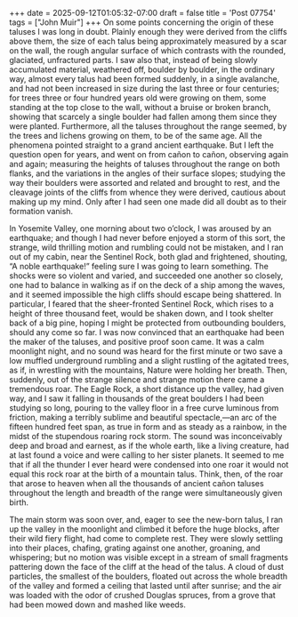 +++
date = 2025-09-12T01:05:32-07:00
draft = false
title = 'Post 07754'
tags = ["John Muir"]
+++
On some points concerning the origin of these taluses I was long in doubt. Plainly enough they were derived from the cliffs above them, the size of each talus being approximately measured by a scar on the wall, the rough angular surface of which contrasts with the rounded, glaciated, unfractured parts. I saw also that, instead of being slowly accumulated material, weathered off, boulder by boulder, in the ordinary way, almost every talus had been formed suddenly, in a single avalanche, and had not been increased in size during the last three or four centuries; for trees three or four hundred years old were growing on them, some standing at the top close to the wall, without a bruise or broken branch, showing that scarcely a single boulder had fallen among them since they were planted. Furthermore, all the taluses throughout the range seemed, by the trees and lichens growing on them, to be of the same age. All the phenomena pointed straight to a grand ancient earthquake. But I left the question open for years, and went on from cañon to cañon, observing again and again; measuring the heights of taluses throughout the range on both flanks, and the variations in the angles of their surface slopes; studying the way their boulders were assorted and related and brought to rest, and the cleavage joints of the cliffs from whence they were derived, cautious about making up my mind. Only after I had seen one made did all doubt as to their formation vanish.

In Yosemite Valley, one morning about two o’clock, I was aroused by an earthquake; and though I had never before enjoyed a storm of this sort, the strange, wild thrilling motion and rumbling could not be mistaken, and I ran out of my cabin, near the Sentinel Rock, both glad and frightened, shouting, “A noble earthquake!” feeling sure I was going to learn something. The shocks were so violent and varied, and succeeded one another so closely, one had to balance in walking as if on the deck of a ship among the waves, and it seemed impossible the high cliffs should escape being shattered. In particular, I feared that the sheer-fronted Sentinel Rock, which rises to a height of three thousand feet, would be shaken down, and I took shelter back of a big pine, hoping I might be protected from outbounding boulders, should any come so far. I was now convinced that an earthquake had been the maker of the taluses, and positive proof soon came. It was a calm moonlight night, and no sound was heard for the first minute or two save a low muffled underground rumbling and a slight rustling of the agitated trees, as if, in wrestling with the mountains, Nature were holding her breath. Then, suddenly, out of the strange silence and strange motion there came a tremendous roar. The Eagle Rock, a short distance up the valley, had given way, and I saw it falling in thousands of the great boulders I had been studying so long, pouring to the valley floor in a free curve luminous from friction, making a terribly sublime and beautiful spectacle,—an arc of the fifteen hundred feet span, as true in form and as steady as a rainbow, in the midst of the stupendous roaring rock storm. The sound was inconceivably deep and broad and earnest, as if the whole earth, like a living creature, had at last found a voice and were calling to her sister planets. It seemed to me that if all the thunder I ever heard were condensed into one roar it would not equal this rock roar at the birth of a mountain talus. Think, then, of the roar that arose to heaven when all the thousands of ancient cañon taluses throughout the length and breadth of the range were simultaneously given birth.

The main storm was soon over, and, eager to see the new-born talus, I ran up the valley in the moonlight and climbed it before the huge blocks, after their wild fiery flight, had come to complete rest. They were slowly settling into their places, chafing, grating against one another, groaning, and whispering; but no motion was visible except in a stream of small fragments pattering down the face of the cliff at the head of the talus. A cloud of dust particles, the smallest of the boulders, floated out across the whole breadth of the valley and formed a ceiling that lasted until after sunrise; and the air was loaded with the odor of crushed Douglas spruces, from a grove that had been mowed down and mashed like weeds.
